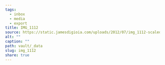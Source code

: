 ```yaml
---
tags:
  - inbox
  - media
  - export
title: IMG_1112
source: https://static.jamesdigioia.com/uploads/2012/07/img_1112-scaled.jpg
alt: ""
caption: ""
path: vault/_data
slug: img_1112
share: true
---
```

